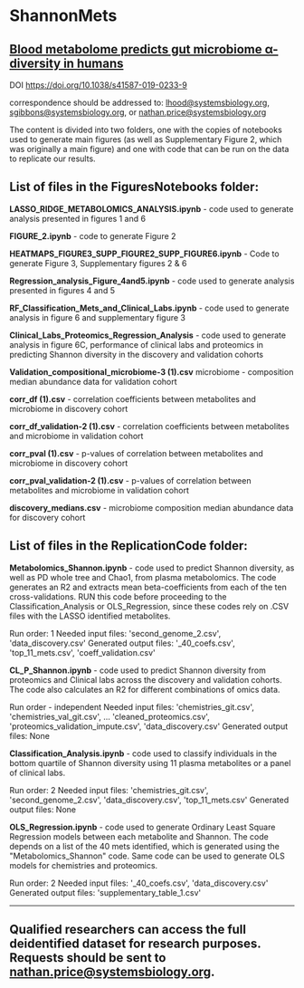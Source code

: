 # ShannonMets
[Blood metabolome predicts gut microbiome α-diversity in humans](https://www.nature.com/articles/s41587-019-0233-9)
-------------------------------------------------------------------------------------------

DOI
https://doi.org/10.1038/s41587-019-0233-9

correspondence should be addressed to:  lhood@systemsbiology.org, sgibbons@systemsbiology.org, or nathan.price@systemsbiology.org 

The content is divided into two folders, one with the copies of notebooks used to generate main figures (as well as Supplementary Figure 2, which was originally a main figure) and one with code that can be run on the data to replicate our results. 

List of files in the FiguresNotebooks folder:
--------------------

**LASSO_RIDGE_METABOLOMICS_ANALYSIS.ipynb** - code used to generate analysis presented in figures 1 and 6 

**FIGURE_2.ipynb** -  code to generate Figure 2 

**HEATMAPS_FIGURE3_SUPP_FIGURE2_SUPP_FIGURE6.ipynb** -	Code to generate Figure 3, Supplementary figures 2 & 6 

**Regression_analysis_Figure_4and5.ipynb** - code used to generate analysis presented in figures 4 and 5

**RF_Classification_Mets_and_Clinical_Labs.ipynb**	- code used to generate analysis in figure 6 and supplementary figure 3

**Clinical_Labs_Proteomics_Regression_Analysis** - code used to generate analysis in figure 6C, performance of clinical labs and proteomics in predicting Shannon diversity in the discovery and validation cohorts

**Validation_compositional_microbiome-3 (1).csv**	microbiome -  composition median abundance data for validation cohort 

**corr_df (1).csv** -	correlation coefficients between metabolites and microbiome in discovery cohort 

**corr_df_validation-2 (1).csv** -	correlation coefficients between metabolites and microbiome in validation cohort 

**corr_pval (1).csv**	- p-values of correlation between metabolites and microbiome in discovery cohort

**corr_pval_validation-2 (1).csv** -	p-values of correlation between metabolites and microbiome in validation cohort 

**discovery_medians.csv** -	microbiome composition median abundance data for discovery cohort 

List of files in the ReplicationCode folder:
--------------------

**Metabolomics_Shannon.ipynb** - code used to predict Shannon diversity, as well as PD whole tree and Chao1, from plasma metabolomics. The code generates an R2 and extracts mean beta-coefficients from each of the ten cross-validations. RUN this code before proceeding to the Classification_Analysis or OLS_Regression, since these codes rely on .CSV files with the LASSO identified metabolites. 

Run order: 1
Needed input files: 'second_genome_2.csv', 'data_discovery.csv'
Generated output files: '_40_coefs.csv', 'top_11_mets.csv', 'coeff_validation.csv'

**CL_P_Shannon.ipynb** - code used to predict Shannon diversity from proteomics and Clinical labs across the discovery and validation cohorts. The code also calculates an R2 for different combinations of omics data.

Run order - independent
Needed input files: 'chemistries_git.csv', 'chemistries_val_git.csv', ...
'cleaned_proteomics.csv', 'proteomics_validation_impute.csv', 'data_discovery.csv'
Generated output files: None

**Classification_Analysis.ipynb** - code used to classify individuals in the bottom quartile of Shannon diversity using 11 plasma metabolites or a panel of clinical labs.

Run order: 2
Needed input files: 'chemistries_git.csv', 'second_genome_2.csv', 'data_discovery.csv', 'top_11_mets.csv'
Generated output files: None

**OLS_Regression.ipynb** - code used to generate Ordinary Least Square Regression models between each metabolite and Shannon. The code depends on a list of the 40 mets identified, which is generated using the "Metabolomics_Shannon" code. Same code can be used to generate OLS models for chemistries and proteomics.

Run order: 2
Needed input files: '_40_coefs.csv', 'data_discovery.csv'
Generated output files: 'supplementary_table_1.csv'

--------------------
Qualified researchers can access the full deidentified dataset for research purposes. Requests should be sent to nathan.price@systemsbiology.org.
--------------------



